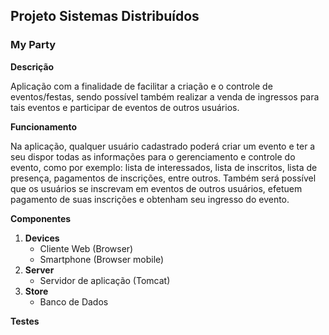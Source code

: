 ## Projeto Sistemas Distribuídos

### My Party

**Descrição**

Aplicação com a finalidade de facilitar a criação e o controle de eventos/festas, sendo possível também realizar a venda de ingressos para tais eventos e participar de eventos de outros usuários. 

**Funcionamento**

Na aplicação, qualquer usuário cadastrado poderá criar um evento e ter a seu dispor todas as informações para o gerenciamento e controle do evento, como por exemplo: lista de interessados, lista de inscritos, lista de presença, pagamentos de inscrições, entre outros. Também será possível que os usuários se inscrevam em eventos de outros usuários, efetuem pagamento de suas inscrições e obtenham seu ingresso do evento.

**Componentes**

1. **Devices**
   * Cliente Web (Browser)
   * Smartphone (Browser mobile)
2. **Server**
   * Servidor de aplicação (Tomcat)
3. **Store**
   * Banco de Dados
   
**Testes**


